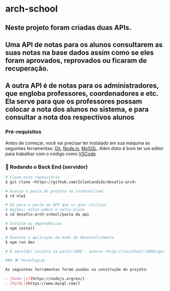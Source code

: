 # arch-school

## Neste projeto foram criadas duas APIs.
## Uma API de notas para os alunos consultarem as suas notas na base dados assim como se eles foram aprovados, reprovados ou ficaram de recuperação.
## A outra API é de notas para os administradores, que engloba professores, coordenadores e etc. Ela serve para que os professores possam colocar a nota dos alunos no sistema, e para consultar a nota dos respectivos alunos 

### Pré-requisitos

Antes de começar, você vai precisar ter instalado em sua máquina as seguintes ferramentas:
[Git](https://git-scm.com), [Node.js](https://nodejs.org/en/), [MySQL](https://www.mysql.com/). 
Além disto é bom ter um editor para trabalhar com o código como [VSCode](https://code.visualstudio.com/)

### 🎲 Rodando o Back End (servidor)

```bash
# Clone este repositório
$ git clone <https://github.com/IslanCandido/desafio-arch>

# Acesse a pasta do projeto no terminal/cmd
$ cd nlw1

# Vá para a pasta da API que vc quer utilizar
# Opções: notas-admin e notas-aluno
$ cd desafio-arch-school/pasta da api

# Instale as dependências
$ npm install

# Execute a aplicação em modo de desenvolvimento
$ npm run dev

# O servidor inciará na porta:3000 - acesse <http://localhost:3000/api>

### 🛠 Tecnologias

As seguintes ferramentas foram usadas na construção do projeto:

- [Node.js](https://nodejs.org/en/)
- [MySQL](https://www.mysql.com/)